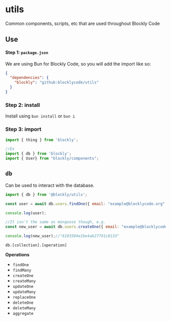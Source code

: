 # utils
Common components, scripts, etc that are used throughout Blockly Code

## Use

#### Step 1: `package.json`

We are using Bun for Blockly Code, so you will add the import like so:

```json
{
  "dependencies": {
    "blockly": "github:blocklycode/utils"
  }
}
```

### Step 2: install

Install using `bun install` or `bun i`

### Step 3: import

```js
import { thing } from 'blockly';

//Ex
import { db } from 'blockly';
import { User} from "blockly/components";
```

## `db`

Can be used to interact with the database.

```js
import { db } from '@blockly/utils';

const user = await db.users.findOne({ email: "example@blocklycode.org" });

console.log(user);

//It isn't the same as mongoose though, e.g.
const new_user = await db.users.createOne({ email: "example@blocklycode.org" });

console.log(new_user);//"6193504e1be4ab27791c8133"

```

`db.[collection].[operation]`

**Operations**

- `findOne`
- `findMany`
- `createOne`
- `createMany`
- `updateOne`
- `updateMany`
- `replaceOne`
- `deleteOne`
- `deleteMany`
- `aggregate`